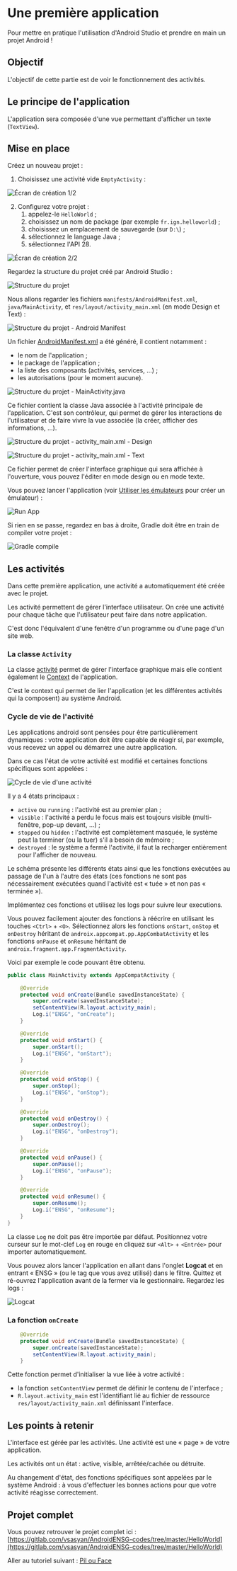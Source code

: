 # Une première application

Pour mettre en pratique l'utilisation d'Android Studio et prendre
en main un projet Android !

## Objectif

L'objectif de cette partie est de voir le fonctionnement des activités.

## Le principe de l'application

L'application sera composée d'une vue permettant d'afficher un texte (`TextView`).

## Mise en place

Créez un nouveau projet :

1. Choisissez une activité vide `EmptyActivity` :

![Écran de création 1/2](screens/1_creation_1.png)

2. Configurez votre projet :
   1. appelez-le `HelloWorld` ;
   2. choisissez un nom de package (par exemple `fr.ign.helloworld`) ;
   3. choisissez un emplacement de sauvegarde (sur `D:\`) ;
   3. sélectionnez le language Java ;
   4. sélectionnez l'API 28.

![Écran de création 2/2](screens/1_creation_2.png)

Regardez la structure du projet créé par Android Studio :

![Structure du projet](screens/2_environnement_1_structure.png)

Nous allons regarder les fichiers `manifests/AndroidManifest.xml`, `java/MainActivity`, et `res/layout/activity_main.xml` (en mode Design et Text) :

![Structure du projet - Android Manifest](screens/2_environnement_2_manifest.png)

Un fichier [AndroidManifest.xml](https://developer.android.com/guide/topics/manifest/manifest-intro) a été généré, il contient notamment :
* le nom de l'application ;
* le package de l'application ;
* la liste des composants (activités, services, ...) ;
* les autorisations (pour le moment aucune).

![Structure du projet - MainActivity.java](screens/2_environnement_3_MainActivity.png)

Ce fichier contient la classe Java associée à l'activité principale de l'application. C'est son contrôleur, qui permet de gérer les interactions de l'utilisateur et de faire vivre la vue associée (la créer, afficher des informations, ...).

![Structure du projet - activity_main.xml - Design](screens/2_environnement_4_activity_main_design.png)

![Structure du projet - activity_main.xml - Text](screens/2_environnement_5_activity_main_text.png)

Ce fichier permet de créer l'interface graphique qui sera affichée à l'ouverture, vous pouvez l'éditer en mode design ou en mode texte.

Vous pouvez lancer l'application (voir [Utiliser les émulateurs](../0_ressources/utiliser_emulateurs.md) pour créer un émulateur) :

![Run App](screens/2_environnement_7_run_app.png)

Si rien en se passe, regardez en bas à droite, Gradle doit être en train de compiler votre projet :

![Gradle compile](screens/2_environnement_8_gradle.png)

## Les activités

Dans cette première application, une activité a automatiquement été créée avec le projet.

Les activité permettent de gérer l'interface utilisateur. On crée une activité pour chaque tâche que l'utilisateur peut faire dans notre application.

C'est donc l'équivalent d'une fenêtre d'un programme ou d'une page d'un site web.

### La classe `Activity`

La classe [activité](https://developer.android.com/reference/android/app/Activity) permet de gérer l'interface graphique mais elle contient également le [Context](https://developer.android.com/reference/android/content/Context) de l'application.

C'est le context qui permet de lier l'application (et les différentes activités qui la composent) au système Android.

### Cycle de vie de l'activité

Les applications android sont pensées pour être particulièrement dynamiques : votre application doit être capable de réagir si, par exemple, vous recevez un appel ou démarrez une autre application.

Dans ce cas l'état de votre activité est modifié et certaines fonctions spécifiques sont appelées :

![Cycle de vie d'une activité](screens/activity_lifecycle.png)

Il y a 4 états principaux :

* `active` ou `running` : l'activité est au premier plan ;
* `visible` : l'activité a perdu le focus mais est toujours visible (multi-fenêtre, pop-up devant, ...) ;
* `stopped` ou `hidden` : l'activité est complètement masquée, le système peut la terminer (ou la tuer) s'il a besoin de mémoire ;
* `destroyed` : le système a fermé l'activité, il faut la recharger entièrement pour l'afficher de nouveau.

Le schéma présente les différents états ainsi que les fonctions exécutées au passage de l'un à l'autre des états (ces fonctions ne sont pas nécessairement exécutées quand l'activité est « tuée » et non pas « terminée »).

Implémentez ces fonctions et utilisez les logs pour suivre leur executions.

Vous pouvez facilement ajouter des fonctions à réécrire en utilisant les touches `<Ctrl>` + `<O>`. Sélectionnez alors les fonctions `onStart`, `onStop` et `onDestroy` héritant de `androix.appcompat.pp.AppCombatActivity` et les fonctions `onPause` et `onResume` héritant de `androix.fragment.app.FragmentActivity`.

Voici par exemple le code pouvant être obtenu.

```java
public class MainActivity extends AppCompatActivity {

    @Override
    protected void onCreate(Bundle savedInstanceState) {
        super.onCreate(savedInstanceState);
        setContentView(R.layout.activity_main);
        Log.i("ENSG", "onCreate");
    }

    @Override
    protected void onStart() {
        super.onStart();
        Log.i("ENSG", "onStart");
    }

    @Override
    protected void onStop() {
        super.onStop();
        Log.i("ENSG", "onStop");
    }

    @Override
    protected void onDestroy() {
        super.onDestroy();
        Log.i("ENSG", "onDestroy");
    }

    @Override
    protected void onPause() {
        super.onPause();
        Log.i("ENSG", "onPause");
    }

    @Override
    protected void onResume() {
        super.onResume();
        Log.i("ENSG", "onResume");
    }
}
```

La classe `Log` ne doit pas être importée par défaut. Positionnez votre curseur sur le mot-clef `Log` en rouge en cliquez sur `<Alt>` + `<Entrée>` pour importer automatiquement.

Vous pouvez alors lancer l'application en allant dans l'onglet **Logcat** et en entrant « ENSG » (ou le tag que vous avez utilisé) dans le filtre. Quittez et ré-ouvrez l'application avant de la fermer via le gestionnaire. Regardez les logs :

![Logcat](screens/2_environnement_6_logcat.png)


### La fonction `onCreate`

```java
    @Override
    protected void onCreate(Bundle savedInstanceState) {
        super.onCreate(savedInstanceState);
        setContentView(R.layout.activity_main);
    }
```

Cette fonction permet d'initialiser la vue liée à votre activité :
* la fonction `setContentView` permet de définir le contenu de l'interface ;
* `R.layout.activity_main` est l'identifiant lié au fichier de ressource `res/layout/activity_main.xml` définissant l'interface.

## Les points à retenir

L'interface est gérée par les activités. Une activité est une « page » de votre application.

Les activités ont un état : active, visible, arrêtée/cachée ou détruite.

Au changement d'état, des fonctions spécifiques sont appelées par le système Android : à vous d'effectuer les bonnes actions pour que votre activité réagisse correctement.

## Projet complet

Vous pouvez retrouver le projet complet ici : [https://gitlab.com/vsasyan/AndroidENSG-codes/tree/master/HelloWorld](https://gitlab.com/vsasyan/AndroidENSG-codes/tree/master/HelloWorld)


Aller au tutoriel suivant : [Pil ou Face](../2_pile_ou_face/README.md)
